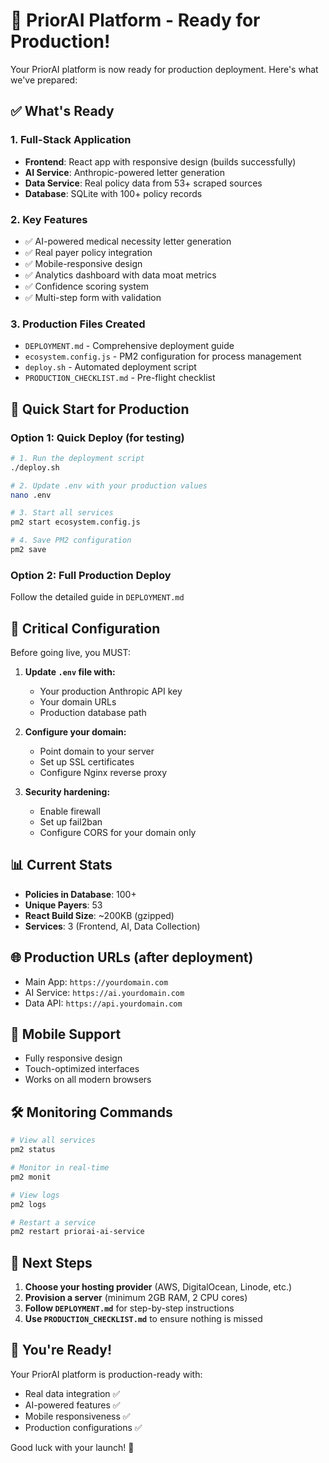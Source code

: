 # 🚀 PriorAI Platform - Ready for Production!

Your PriorAI platform is now ready for production deployment. Here's what we've prepared:

## ✅ What's Ready

### 1. **Full-Stack Application**
- **Frontend**: React app with responsive design (builds successfully)
- **AI Service**: Anthropic-powered letter generation
- **Data Service**: Real policy data from 53+ scraped sources
- **Database**: SQLite with 100+ policy records

### 2. **Key Features**
- ✅ AI-powered medical necessity letter generation
- ✅ Real payer policy integration
- ✅ Mobile-responsive design
- ✅ Analytics dashboard with data moat metrics
- ✅ Confidence scoring system
- ✅ Multi-step form with validation

### 3. **Production Files Created**
- `DEPLOYMENT.md` - Comprehensive deployment guide
- `ecosystem.config.js` - PM2 configuration for process management
- `deploy.sh` - Automated deployment script
- `PRODUCTION_CHECKLIST.md` - Pre-flight checklist

## 🚀 Quick Start for Production

### Option 1: Quick Deploy (for testing)
```bash
# 1. Run the deployment script
./deploy.sh

# 2. Update .env with your production values
nano .env

# 3. Start all services
pm2 start ecosystem.config.js

# 4. Save PM2 configuration
pm2 save
```

### Option 2: Full Production Deploy
Follow the detailed guide in `DEPLOYMENT.md`

## 🔑 Critical Configuration

Before going live, you MUST:

1. **Update `.env` file with:**
   - Your production Anthropic API key
   - Your domain URLs
   - Production database path

2. **Configure your domain:**
   - Point domain to your server
   - Set up SSL certificates
   - Configure Nginx reverse proxy

3. **Security hardening:**
   - Enable firewall
   - Set up fail2ban
   - Configure CORS for your domain only

## 📊 Current Stats
- **Policies in Database**: 100+
- **Unique Payers**: 53
- **React Build Size**: ~200KB (gzipped)
- **Services**: 3 (Frontend, AI, Data Collection)

## 🌐 Production URLs (after deployment)
- Main App: `https://yourdomain.com`
- AI Service: `https://ai.yourdomain.com`
- Data API: `https://api.yourdomain.com`

## 📱 Mobile Support
- Fully responsive design
- Touch-optimized interfaces
- Works on all modern browsers

## 🛠 Monitoring Commands
```bash
# View all services
pm2 status

# Monitor in real-time
pm2 monit

# View logs
pm2 logs

# Restart a service
pm2 restart priorai-ai-service
```

## 📝 Next Steps

1. **Choose your hosting provider** (AWS, DigitalOcean, Linode, etc.)
2. **Provision a server** (minimum 2GB RAM, 2 CPU cores)
3. **Follow `DEPLOYMENT.md`** for step-by-step instructions
4. **Use `PRODUCTION_CHECKLIST.md`** to ensure nothing is missed

## 🎉 You're Ready!

Your PriorAI platform is production-ready with:
- Real data integration ✅
- AI-powered features ✅
- Mobile responsiveness ✅
- Production configurations ✅

Good luck with your launch! 🚀 
